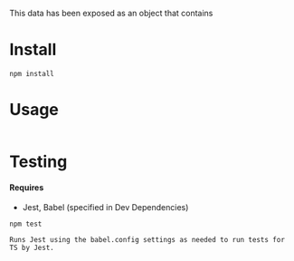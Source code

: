 

This data has been exposed as an object that contains



Install
=======

    npm install 

Usage
=====

```

```

Testing
=======

#### Requires
- Jest, Babel (specified in Dev Dependencies)


```
npm test

Runs Jest using the babel.config settings as needed to run tests for TS by Jest.
```


